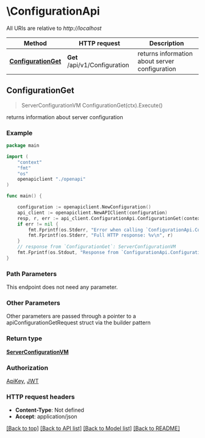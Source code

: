 # \ConfigurationApi

All URIs are relative to *http://localhost*

Method | HTTP request | Description
------------- | ------------- | -------------
[**ConfigurationGet**](ConfigurationApi.md#ConfigurationGet) | **Get** /api/v1/Configuration | returns information about server configuration



## ConfigurationGet

> ServerConfigurationVM ConfigurationGet(ctx).Execute()

returns information about server configuration

### Example

```go
package main

import (
    "context"
    "fmt"
    "os"
    openapiclient "./openapi"
)

func main() {

    configuration := openapiclient.NewConfiguration()
    api_client := openapiclient.NewAPIClient(configuration)
    resp, r, err := api_client.ConfigurationApi.ConfigurationGet(context.Background()).Execute()
    if err != nil {
        fmt.Fprintf(os.Stderr, "Error when calling `ConfigurationApi.ConfigurationGet``: %v\n", err)
        fmt.Fprintf(os.Stderr, "Full HTTP response: %v\n", r)
    }
    // response from `ConfigurationGet`: ServerConfigurationVM
    fmt.Fprintf(os.Stdout, "Response from `ConfigurationApi.ConfigurationGet`: %v\n", resp)
}
```

### Path Parameters

This endpoint does not need any parameter.

### Other Parameters

Other parameters are passed through a pointer to a apiConfigurationGetRequest struct via the builder pattern


### Return type

[**ServerConfigurationVM**](ServerConfigurationVM.md)

### Authorization

[ApiKey](../README.md#ApiKey), [JWT](../README.md#JWT)

### HTTP request headers

- **Content-Type**: Not defined
- **Accept**: application/json

[[Back to top]](#) [[Back to API list]](../README.md#documentation-for-api-endpoints)
[[Back to Model list]](../README.md#documentation-for-models)
[[Back to README]](../README.md)

